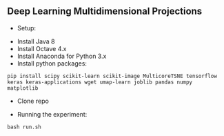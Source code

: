 ## Deep Learning Multidimensional Projections

- Setup:

* Install Java 8
* Install Octave 4.x
* Install Anaconda for Python 3.x
* Install python packages:
```
pip install scipy scikit-learn scikit-image MulticoreTSNE tensorflow keras keras-applications wget umap-learn joblib pandas numpy matplotlib 
```

- Clone repo

- Running the experiment:

```
bash run.sh
```

